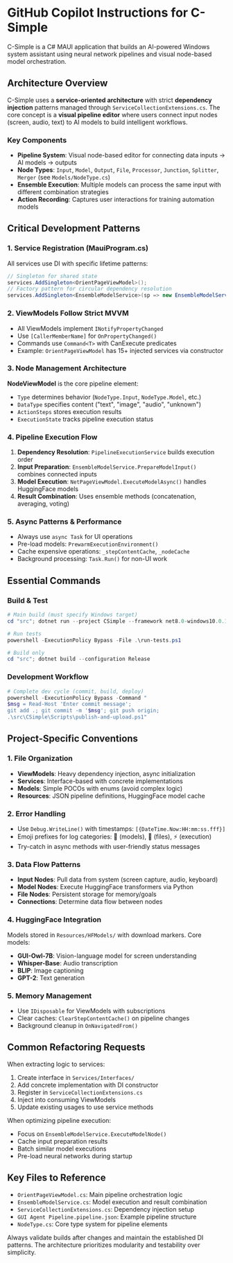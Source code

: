 # GitHub Copilot Instructions for C-Simple

C-Simple is a C# MAUI application that builds an AI-powered Windows system assistant using neural network pipelines and visual node-based model orchestration.

## Architecture Overview

C-Simple uses a **service-oriented architecture** with strict **dependency injection** patterns managed through `ServiceCollectionExtensions.cs`. The core concept is a **visual pipeline editor** where users connect input nodes (screen, audio, text) to AI models to build intelligent workflows.

### Key Components

- **Pipeline System**: Visual node-based editor for connecting data inputs → AI models → outputs
- **Node Types**: `Input`, `Model`, `Output`, `File`, `Processor`, `Junction`, `Splitter`, `Merger` (see `Models/NodeType.cs`)
- **Ensemble Execution**: Multiple models can process the same input with different combination strategies
- **Action Recording**: Captures user interactions for training automation models

## Critical Development Patterns

### 1. Service Registration (MauiProgram.cs)

All services use DI with specific lifetime patterns:

```csharp
// Singleton for shared state
services.AddSingleton<OrientPageViewModel>();
// Factory pattern for circular dependency resolution
services.AddSingleton<EnsembleModelService>(sp => new EnsembleModelService(sp));
```

### 2. ViewModels Follow Strict MVVM

- All ViewModels implement `INotifyPropertyChanged`
- Use `[CallerMemberName]` for `OnPropertyChanged()`
- Commands use `Command<T>` with CanExecute predicates
- Example: `OrientPageViewModel` has 15+ injected services via constructor

### 3. Node Management Architecture

**NodeViewModel** is the core pipeline element:

- `Type` determines behavior (`NodeType.Input`, `NodeType.Model`, etc.)
- `DataType` specifies content ("text", "image", "audio", "unknown")
- `ActionSteps` stores execution results
- `ExecutionState` tracks pipeline execution status

### 4. Pipeline Execution Flow

1. **Dependency Resolution**: `PipelineExecutionService` builds execution order
2. **Input Preparation**: `EnsembleModelService.PrepareModelInput()` combines connected inputs
3. **Model Execution**: `NetPageViewModel.ExecuteModelAsync()` handles HuggingFace models
4. **Result Combination**: Uses ensemble methods (concatenation, averaging, voting)

### 5. Async Patterns & Performance

- Always use `async Task` for UI operations
- Pre-load models: `PrewarmExecutionEnvironment()`
- Cache expensive operations: `_stepContentCache`, `_nodeCache`
- Background processing: `Task.Run()` for non-UI work

## Essential Commands

### Build & Test

```powershell
# Main build (must specify Windows target)
cd "src"; dotnet run --project CSimple --framework net8.0-windows10.0.19041.0

# Run tests
powershell -ExecutionPolicy Bypass -File .\run-tests.ps1

# Build only
cd "src"; dotnet build --configuration Release
```

### Development Workflow

```powershell
# Complete dev cycle (commit, build, deploy)
powershell -ExecutionPolicy Bypass -Command "
$msg = Read-Host 'Enter commit message';
git add .; git commit -m '$msg'; git push origin;
.\src\CSimple\Scripts\publish-and-upload.ps1"
```

## Project-Specific Conventions

### 1. File Organization

- **ViewModels**: Heavy dependency injection, async initialization
- **Services**: Interface-based with concrete implementations
- **Models**: Simple POCOs with enums (avoid complex logic)
- **Resources**: JSON pipeline definitions, HuggingFace model cache

### 2. Error Handling

- Use `Debug.WriteLine()` with timestamps: `[{DateTime.Now:HH:mm:ss.fff}]`
- Emoji prefixes for log categories: 🤖 (models), 📂 (files), ⚡ (execution)
- Try-catch in async methods with user-friendly status messages

### 3. Data Flow Patterns

- **Input Nodes**: Pull data from system (screen capture, audio, keyboard)
- **Model Nodes**: Execute HuggingFace transformers via Python
- **File Nodes**: Persistent storage for memory/goals
- **Connections**: Determine data flow between nodes

### 4. HuggingFace Integration

Models stored in `Resources/HFModels/` with download markers. Core models:

- **GUI-Owl-7B**: Vision-language model for screen understanding
- **Whisper-Base**: Audio transcription
- **BLIP**: Image captioning
- **GPT-2**: Text generation

### 5. Memory Management

- Use `IDisposable` for ViewModels with subscriptions
- Clear caches: `ClearStepContentCache()` on pipeline changes
- Background cleanup in `OnNavigatedFrom()`

## Common Refactoring Requests

When extracting logic to services:

1. Create interface in `Services/Interfaces/`
2. Add concrete implementation with DI constructor
3. Register in `ServiceCollectionExtensions.cs`
4. Inject into consuming ViewModels
5. Update existing usages to use service methods

When optimizing pipeline execution:

- Focus on `EnsembleModelService.ExecuteModelNode()`
- Cache input preparation results
- Batch similar model executions
- Pre-load neural networks during startup

## Key Files to Reference

- `OrientPageViewModel.cs`: Main pipeline orchestration logic
- `EnsembleModelService.cs`: Model execution and result combination
- `ServiceCollectionExtensions.cs`: Dependency injection setup
- `GUI Agent Pipeline.pipeline.json`: Example pipeline structure
- `NodeType.cs`: Core type system for pipeline elements

Always validate builds after changes and maintain the established DI patterns. The architecture prioritizes modularity and testability over simplicity.
